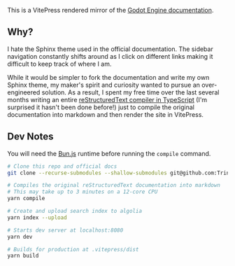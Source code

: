 This is a VitePress rendered mirror of the [Godot Engine documentation](https://github.com/godotengine/godot-docs).

## Why?

I hate the Sphinx theme used in the official documentation. The sidebar navigation constantly shifts around as I click on different links making it difficult to keep track of where I am.

While it would be simpler to fork the documentation and write my own Sphinx theme, my maker's spirit and curiosity wanted to pursue an over-engineered solution. As a result, I spent my free time over the last several months writing an entire [reStructuredText compiler in TypeScript](https://github.com/trinovantes/rst-compiler) (I'm surprised it hasn't been done before!) just to compile the original documentation into markdown and then render the site in VitePress.

## Dev Notes

You will need the [Bun.js](https://bun.sh/) runtime before running the `compile` command.

```sh
# Clone this repo and official docs
git clone --recurse-submodules --shallow-submodules git@github.com:Trinovantes/godot-docs.git

# Compiles the original reStructuredText documentation into markdown
# This may take up to 3 minutes on a 12-core CPU
yarn compile

# Create and upload search index to algolia
yarn index --upload

# Starts dev server at localhost:8080
yarn dev

# Builds for production at .vitepress/dist
yarn build
```
